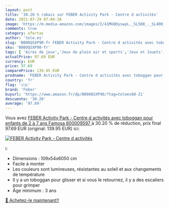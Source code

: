 ```yaml
---
layout: post
title: '30.20 % rabais sur FEBER Activity Park - Centre d activités'
date: 2021-07-29 07:04:38
image: 'https://m.media-amazon.com/images/I/41MUQOyswpL._SL500_._SL400_.jpg'
comments: true
category: ofertas
author: 'tole.es'
slug: 'B00OQSXP90-fr FEBER Activity Park - Centre d activités avec toboggan...'
sku: 'B00OQSXP90-fr'
tags: [ 'Aires de jeux','Jeux de plein air et sports','Jeux et Jouets','Jeux et jouets','Toboggans','feber', ]
actualPrice: 97.69 EUR
currency: EUR
price: 97.69
comparePrice: 139.95 EUR
prodname: 'FEBER Activity Park - Centre d activités avec toboggan pour enfants de 2 à 7 ans  Famosa 800009597 '
country: 'fr'
flag: '🇫🇷'
brand: 'Feber'
buyurl: 'https://www.amazon.fr/dp/B00OQSXP90/?tag=tolees0d-21'
descuento: '30.20'
average: '97.69'
---
```


Vous avez [FEBER Activity Park - Centre d activités avec toboggan pour enfants de 2 à 7 ans  Famosa 800009597 ](https://www.amazon.fr/dp/B00OQSXP90/?tag=tolees0d-21)  à  30.20 % de réduction, prix final  97.69 EUR (original: 139.95 EUR) ici:

[![FEBER Activity Park - Centre d activités](https://m.media-amazon.com/images/I/41MUQOyswpL._SL500_._SL400_.jpg)](https://www.amazon.fr/dp/B00OQSXP90/?tag=tolees0d-21)

ℹ️:

- Dimensions : 109x54x6050 cm
- Facile à monter
- Les couleurs sont lumineuses, résistantes au soleil et aux changements de température
- Il y a un toboggan pour glisser et si vous le retournez, il y a des escaliers pour grimper
- Âge minimum : 3 ans

[🛒 Achetez-le maintenant!!](https://www.amazon.fr/dp/B00OQSXP90/?tag=tolees0d-21)
